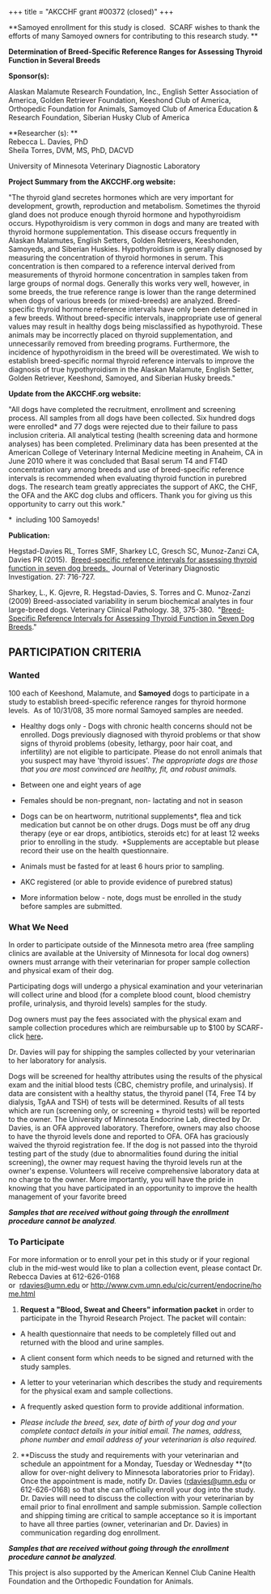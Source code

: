 +++
title = "AKCCHF grant #00372 (closed)"
+++

**Samoyed enrollment for this study is closed.  SCARF wishes to thank
the efforts of many Samoyed owners for contributing to this research
study. **

**Determination of Breed-Specific Reference Ranges for Assessing Thyroid
Function in Several Breeds**

**Sponsor(s):**

Alaskan Malamute Research Foundation, Inc., English Setter Association
of America, Golden Retriever Foundation, Keeshond Club of America,
Orthopedic Foundation for Animals, Samoyed Club of America Education &
Research Foundation, Siberian Husky Club of America

**Researcher (s): **\
Rebecca L. Davies, PhD\
Sheila Torres, DVM, MS, PhD, DACVD

University of Minnesota Veterinary Diagnostic Laboratory

**Project Summary from the AKCCHF.org website:**

"The thyroid gland secretes hormones which are very important for
development, growth, reproduction and metabolism. Sometimes the thyroid
gland does not produce enough thyroid hormone and hypothyroidism occurs.
Hypothyroidism is very common in dogs and many are treated with thyroid
hormone supplementation. This disease occurs frequently in Alaskan
Malamutes, English Setters, Golden Retrievers, Keeshonden, Samoyeds, and
Siberian Huskies. Hypothyroidism is generally diagnosed by measuring the
concentration of thyroid hormones in serum. This concentration is then
compared to a reference interval derived from measurements of thyroid
hormone concentration in samples taken from large groups of normal dogs.
Generally this works very well, however, in some breeds, the true
reference range is lower than the range determined when dogs of various
breeds (or mixed-breeds) are analyzed. Breed-specific thyroid hormone
reference intervals have only been determined in a few breeds. Without
breed-specific intervals, inappropriate use of general values may result
in healthy dogs being misclassified as hypothyroid. These animals may be
incorrectly placed on thyroid supplementation, and unnecessarily removed
from breeding programs. Furthermore, the incidence of hypothyroidism in
the breed will be overestimated. We wish to establish breed-specific
normal thyroid reference intervals to improve the diagnosis of true
hypothyroidism in the Alaskan Malamute, English Setter, Golden
Retriever, Keeshond, Samoyed, and Siberian Husky breeds."

**Update from the AKCCHF.org website:**

"All dogs have completed the recruitment, enrollment and screening
process. All samples from all dogs have been collected. Six hundred dogs
were enrolled\* and 77 dogs were rejected due to their failure to pass
inclusion criteria. All analytical testing (health screening data and
hormone analyses) has been completed. Preliminary data has been
presented at the American College of Veterinary Internal Medicine
meeting in Anaheim, CA in June 2010 where it was concluded that Basal
serum T4 and FT4D concentration vary among breeds and use of
breed-specific reference intervals is recommended when evaluating
thyroid function in purebred dogs. The research team greatly appreciates
the support of AKC, the CHF, the OFA and the AKC dog clubs and officers.
Thank you for giving us this opportunity to carry out this work."

\*  including 100 Samoyeds!

**Publication:**

Hegstad-Davies RL, Torres SMF, Sharkey LC, Gresch SC, Munoz-Zanzi CA,
Davies PR (2015).  [Breed-specific reference intervals for assessing
thyroid function in seven dog
breeds. ](http://vdi.sagepub.com/content/27/6/716.abstract) Journal of
Veterinary Diagnostic Investigation. 27: 716-727.

Sharkey, L., K. Gjevre, R. Hegstad-Davies, S. Torres and C. Munoz-Zanzi
(2009) Breed-associated variability in serum biochemical analytes in
four large-breed dogs. Veterinary Clinical Pathology. 38, 375-380. 
"[Breed- Specific Reference Intervals for Assessing Thyroid Function in
Seven Dog Breeds](http://www.ncbi.nlm.nih.gov/pubmed/19351336)."

## PARTICIPATION CRITERIA

### Wanted

100 each of Keeshond, Malamute, and **Samoyed** dogs to participate in a
study to establish breed-specific reference ranges for thyroid hormone
levels.  As of 10/31/08, 35 more normal Samoyed samples are needed.

-   Healthy dogs only - Dogs with chronic health concerns should not be
    enrolled. Dogs previously diagnosed with thyroid problems or that
    show signs of thyroid problems (obesity, lethargy, poor hair coat,
    and infertility) are not eligible to participate. Please do not
    enroll animals that you suspect may have 'thyroid issues'. *The
    appropriate dogs are those that you are most convinced are healthy,
    fit, and robust animals.*

-   Between one and eight years of age

-   Females should be non-pregnant, non- lactating and not in season

-   Dogs can be on heartworm, nutritional supplements\*, flea and tick
    medication but cannot be on other drugs. Dogs must be off any drug
    therapy (eye or ear drops, antibiotics, steroids etc) for at least
    12 weeks prior to enrolling in the study.  \*Supplements are
    acceptable but please record their use on the health questionnaire.

-   Animals must be fasted for at least 6 hours prior to sampling.

-   AKC registered (or able to provide evidence of purebred status)

-   More information below - note, dogs must be enrolled in the study
    before samples are submitted.

### What We Need

In order to participate outside of the Minnesota metro area (free
sampling clinics are available at the University of Minnesota for local
dog owners) owners must arrange with their veterinarian for proper
sample collection and physical exam of their dog.

Participating dogs will undergo a physical examination and your
veterinarian will collect urine and blood (for a complete blood count,
blood chemistry profile, urinalysis, and thyroid levels) samples for the
study.

Dog owners must pay the fees associated with the physical exam and
sample collection procedures which are reimbursable up to \$100 by
SCARF-
click [here](http://www.samoyedhealthfoundation.com/research/current-research-studies/help-with-expenses)**.**

Dr. Davies will pay for shipping the samples collected by your
veterinarian to her laboratory for analysis.

Dogs will be screened for healthy attributes using the results of the
physical exam and the initial blood tests (CBC, chemistry profile, and
urinalysis). If data are consistent with a healthy status, the thyroid
panel (T4, Free T4 by dialysis, TgAA and TSH) of tests will be
determined. Results of all tests which are run (screening only, or
screening + thyroid tests) will be reported to the owner. The University
of Minnesota Endocrine Lab, directed by Dr. Davies, is an OFA approved
laboratory. Therefore, owners may also choose to have the thyroid levels
done and reported to OFA. OFA has graciously waived the thyroid
registration fee. If the dog is not passed into the thyroid testing part
of the study (due to abnormalities found during the initial screening),
the owner may request having the thyroid levels run at the owner's
expense. Volunteers will receive comprehensive laboratory data at no
charge to the owner. More importantly, you will have the pride in
knowing that you have participated in an opportunity to improve the
health management of your favorite breed

***Samples that are received without going through the enrollment
procedure cannot be analyzed**.*

### To Participate

For more information or to enroll your pet in this study or if your
regional club in the mid-west would like to plan a collection event,
please contact Dr. Rebecca Davies at 612-626-0168
or  <rdavies@umn.edu> or <http://www.cvm.umn.edu/cic/current/endocrine/home.html>

1. **Request a "Blood, Sweat and Cheers" information packet** in
order to participate in the Thyroid Research Project. The packet will
contain:

  - A health questionnaire that needs to be completely filled out and returned with the blood and urine samples.
  - A client consent form which needs to be signed and returned with the study samples.
  - A letter to your veterinarian which describes the study and requirements for the physical exam and sample collections.
  - A frequently asked question form to provide additional information.

  - *Please include the breed, sex, date of birth of your dog and your
  complete contact details in your initial email. The names, address,
  phone number and email address of your veterinarian is also required.*

2. **Discuss the study and requirements with your veterinarian and
schedule an appointment for a Monday, Tuesday or Wednesday **(to allow
for over-night delivery to Minnesota laboratories prior to Friday). Once
the appointment is made, notify Dr. Davies (<rdavies@umn.edu> or
612-626-0168) so that she can officially enroll your dog into the study.
Dr. Davies will need to discuss the collection with your veterinarian by
email prior to final enrollment and sample submission. Sample collection
and shipping timing are critical to sample acceptance so it is important
to have all three parties (owner, veterinarian and Dr. Davies) in
communication regarding dog enrollment.

***Samples that are received without going through the enrollment
procedure cannot be analyzed**.*

This project is also supported by the American Kennel Club Canine Health
Foundation and the Orthopedic Foundation for Animals.
